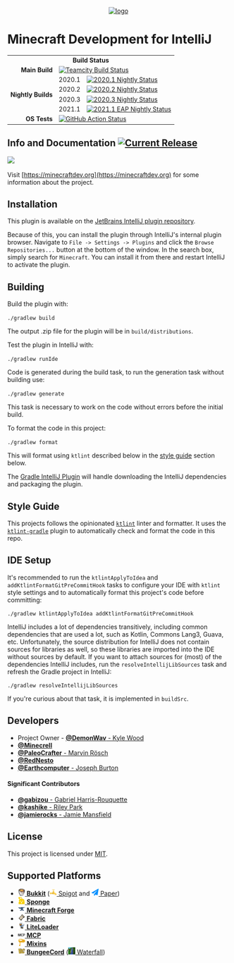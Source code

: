 <p align="center"><a href="https://minecraftdev.org/"><img src="https://minecraftdev.org/assets/icon.svg" height="120" alt="logo"/></a></p>

Minecraft Development for IntelliJ
==================================

<table>
    <tr>
        <td align="center" colspan="3"><b>Build Status</b></td>
    </tr>
    <tr>
        <td align="right"><b>Main Build</b></td>
        <td colspan="2"><a href="https://ci.demonwav.com/viewType.html?buildTypeId=MinecraftDev_Build"><img src="https://tc.demonwav.com/app/rest/builds/buildType:(id:MinecraftDev_Build)/statusIcon.svg" alt="Teamcity Build Status" /></a></td>
    </tr>
    <tr>
        <td align="right" rowspan="4" ><b>Nightly Builds</b></td>
        <td align="left">2020.1</td>
        <td align="left"><a href="https://ci.demonwav.com/viewType.html?buildTypeId=MinecraftDev_Nightly_20201"><img src="https://tc.demonwav.com/app/rest/builds/buildType:(id:MinecraftDev_Nightly_20201)/statusIcon.svg" alt="2020.1 Nightly Status" /></a></td>
    </tr>
    <tr>
        <td align="left">2020.2</td>
        <td align="left"><a href="https://ci.demonwav.com/viewType.html?buildTypeId=MinecraftDev_Nightly_20202"><img src="https://tc.demonwav.com/app/rest/builds/buildType:(id:MinecraftDev_Nightly_20202)/statusIcon.svg" alt="2020.2 Nightly Status" /></a></td>
    </tr>
    <tr>
        <td align="left">2020.3</td>
        <td align="left"><a href="https://ci.demonwav.com/viewType.html?buildTypeId=MinecraftDev_Nightly_20203"><img src="https://tc.demonwav.com/app/rest/builds/buildType:(id:MinecraftDev_Nightly_20203)/statusIcon.svg" alt="2020.3 Nightly Status" /></a></td>
    </tr>
    <tr>
        <td align="left">2021.1</td>
        <td align="left"><a href="https://ci.demonwav.com/viewType.html?buildTypeId=MinecraftDev_Nightly_20211"><img src="https://tc.demonwav.com/app/rest/builds/buildType:(id:MinecraftDev_Nightly_20211)/statusIcon.svg" alt="2021.1 EAP Nightly Status" /></a></td>
    </tr>
    <tr>
        <td align="right"><b>OS Tests</b></td>
        <td align="left" colspan="2">
            <a href="https://github.com/minecraft-dev/MinecraftDev/actions?query=workflow%3A%22Test%22"><img src="https://github.com/minecraft-dev/MinecraftDev/workflows/Test/badge.svg?branch=dev&event=push" alt="GitHub Action Status" /></a>
         </td>
    </tr>
</table>

Info and Documentation [![Current Release](https://img.shields.io/badge/release-1.5.7-orange.svg?style=flat-square)](https://plugins.jetbrains.com/plugin/8327)
----------------------

<a href="https://discord.gg/j6UNcfr"><img src="https://i.imgur.com/JXu9C1G.png" height="48px"></img></a>

Visit [https://minecraftdev.org](https://minecraftdev.org) for some information about the project.


Installation
------------

This plugin is available on the [JetBrains IntelliJ plugin repository](https://plugins.jetbrains.com/plugin/8327).

Because of this, you can install the plugin through IntelliJ's internal plugin browser. Navigate to
`File -> Settings -> Plugins` and click the `Browse Repositories...` button at the bottom of the window. In the search
box, simply search for `Minecraft`. You can install it from there and restart IntelliJ to activate the plugin.

Building
--------

Build the plugin with:

`./gradlew build`

The output .zip file for the plugin will be in `build/distributions`.

Test the plugin in IntelliJ with:

`./gradlew runIde`

Code is generated during the build task, to run the generation task without building use:

`./gradlew generate`

This task is necessary to work on the code without errors before the initial build.

To format the code in this project:

`./gradlew format`

This will format using `ktlint` described below in the [style guide](#style-guide) section below.

The [Gradle IntelliJ Plugin](https://github.com/JetBrains/gradle-intellij-plugin)
will handle downloading the IntelliJ dependencies and packaging the
plugin.

Style Guide
-----------

This projects follows the opinionated [`ktlint`](https://ktlint.github.io/) linter and formatter. It uses the
[`ktlint-gradle`](https://github.com/jlleitschuh/ktlint-gradle) plugin to automatically check and format the code in
this repo.

IDE Setup
---------

It's recommended to run the `ktlintApplyToIdea` and `addKtlintFormatGitPreCommitHook` tasks to configure your
IDE with `ktlint` style settings and to automatically format this project's code before committing:

```
./gradlew ktlintApplyToIdea addKtlintFormatGitPreCommitHook
```

IntelliJ includes a lot of dependencies transitively, including common dependencies that are used a lot, such as Kotlin,
Commons Lang3, Guava, etc. Unfortunately, the source distribution for IntelliJ does not contain sources for libraries as
well, so these libraries are imported into the IDE without sources by default. If you want to attach sources for (most)
of the dependencies IntelliJ includes, run the `resolveIntellijLibSources` task and refresh the Gradle project in
IntelliJ:

```
./gradlew resolveIntellijLibSources
```

If you're curious about that task, it is implemented in `buildSrc`.

Developers
----------

- Project Owner - [**@DemonWav** - Kyle Wood](https://github.com/DemonWav)
- [**@Minecrell**](https://github.com/Minecrell)
- [**@PaleoCrafter** - Marvin Rösch](https://github.com/PaleoCrafter)
- [**@RedNesto**](https://github.com/RedNesto)
- [**@Earthcomputer** - Joseph Burton](https://github.com/Earthcomputer)

#### **Significant Contributors**

- [**@gabizou** - Gabriel Harris-Rouquette](https://github.com/gabizou)
- [**@kashike** - Riley Park](https://github.com/kashike)
- [**@jamierocks** - Jamie Mansfield](https://github.com/jamierocks)

License
-------

This project is licensed under [MIT](license.txt).

Supported Platforms
-------------------

- [![Bukkit Icon](src/main/resources/assets/icons/platform/Bukkit.png?raw=true) **Bukkit**](https://hub.spigotmc.org/stash/projects/SPIGOT/repos/bukkit/browse) ([![Spigot Icon](src/main/resources/assets/icons/platform/Spigot.png?raw=true) Spigot](https://spigotmc.org/) and [![Paper Icon](src/main/resources/assets/icons/platform/Paper.png?raw=true) Paper](https://papermc.io/))
- [![Sponge Icon](src/main/resources/assets/icons/platform/Sponge_dark.png?raw=true) **Sponge**](https://www.spongepowered.org/)
- [![Forge Icon](src/main/resources/assets/icons/platform/Forge.png?raw=true) **Minecraft Forge**](https://forums.minecraftforge.net/)
- [![Fabric Icon](src/main/resources/assets/icons/platform/Fabric.png?raw=true) **Fabric**](https://fabricmc.net)
- [![LiteLoader Icon](src/main/resources/assets/icons/platform/LiteLoader.png?raw=true) **LiteLoader**](http://www.liteloader.com/)
- [![MCP Icon](src/main/resources/assets/icons/platform/MCP.png?raw=true) **MCP**](http://www.modcoderpack.com/)
- [![Mixins Icon](src/main/resources/assets/icons/platform/Mixins_dark.png?raw=true) **Mixins**](https://github.com/SpongePowered/Mixin)
- [![BungeeCord Icon](src/main/resources/assets/icons/platform/BungeeCord.png?raw=true) **BungeeCord**](https://www.spigotmc.org/wiki/bungeecord/) ([![Waterfall Icon](src/main/resources/assets/icons/platform/Waterfall.png?raw=true) Waterfall](https://github.com/PaperMC/Waterfall))
